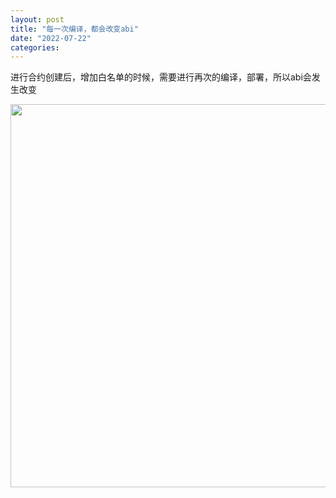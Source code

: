 ```yaml
---
layout: post
title: "每一次编译，都会改变abi"
date: "2022-07-22"
categories: 
---
```

<p>进行合约创建后，增加白名单的时候，需要进行再次的编译，部署，所以abi会发生改变</p>

<p><img height="613" src="/uploads/ckeditor/pictures/123/image-20220722111110-1.png" width="883" /></p>


